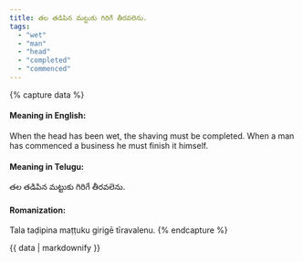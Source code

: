 ```yaml
---
title: తల తడిపిన మట్టుకు గిరిగే తీరవలెను.
tags:
  - "wet"
  - "man"
  - "head"
  - "completed"
  - "commenced"
---
```


{% capture data %}
#### Meaning in English:
When the head has been wet, the shaving must be completed.
When a man has commenced a business he must finish it himself.

#### Meaning in Telugu:
తల తడిపిన మట్టుకు గిరిగే తీరవలెను.

#### Romanization:
Tala taḍipina maṭṭuku girigē tīravalenu.
{% endcapture %}

{{ data | markdownify }}


